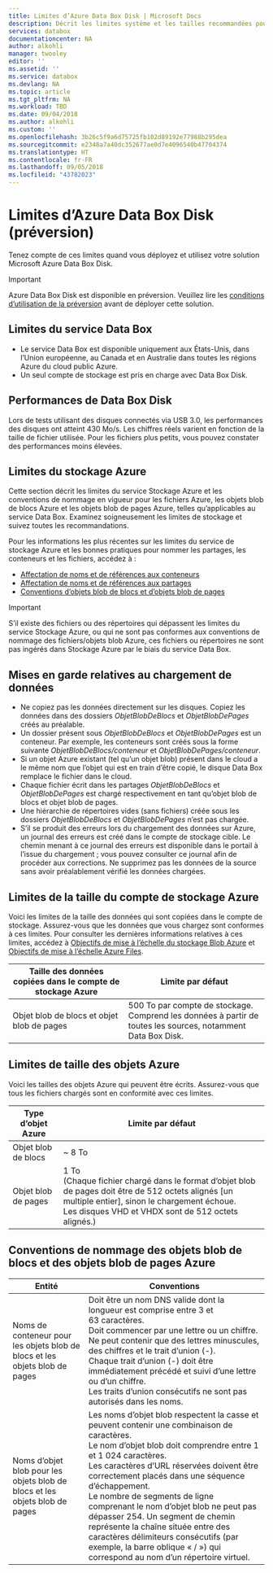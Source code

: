 ```yaml
---
title: Limites d’Azure Data Box Disk | Microsoft Docs
description: Décrit les limites système et les tailles recommandées pour Microsoft Azure Data Box Disk.
services: databox
documentationcenter: NA
author: alkohli
manager: twooley
editor: ''
ms.assetid: ''
ms.service: databox
ms.devlang: NA
ms.topic: article
ms.tgt_pltfrm: NA
ms.workload: TBD
ms.date: 09/04/2018
ms.author: alkohli
ms.custom: ''
ms.openlocfilehash: 3b26c5f9a6d75725fb102d89192e77988b295dea
ms.sourcegitcommit: e2348a7a40dc352677ae0d7e4096540b47704374
ms.translationtype: HT
ms.contentlocale: fr-FR
ms.lasthandoff: 09/05/2018
ms.locfileid: "43782023"
---
```

# <a name="azure-data-box-disk-limits-preview"></a>Limites d’Azure Data Box Disk (préversion)


Tenez compte de ces limites quand vous déployez et utilisez votre solution Microsoft Azure Data Box Disk. 

> [!IMPORTANT] 
> Azure Data Box Disk est disponible en préversion. Veuillez lire les [conditions d’utilisation de la préversion](https://azure.microsoft.com/support/legal/preview-supplemental-terms/) avant de déployer cette solution. 


## <a name="data-box-service-limits"></a>Limites du service Data Box

 - Le service Data Box est disponible uniquement aux États-Unis, dans l’Union européenne, au Canada et en Australie dans toutes les régions Azure du cloud public Azure.
 - Un seul compte de stockage est pris en charge avec Data Box Disk.

## <a name="data-box-disk-performance"></a>Performances de Data Box Disk

Lors de tests utilisant des disques connectés via USB 3.0, les performances des disques ont atteint 430 Mo/s. Les chiffres réels varient en fonction de la taille de fichier utilisée. Pour les fichiers plus petits, vous pouvez constater des performances moins élevées.

## <a name="azure-storage-limits"></a>Limites du stockage Azure

Cette section décrit les limites du service Stockage Azure et les conventions de nommage en vigueur pour les fichiers Azure, les objets blob de blocs Azure et les objets blob de pages Azure, telles qu’applicables au service Data Box. Examinez soigneusement les limites de stockage et suivez toutes les recommandations.

Pour les informations les plus récentes sur les limites du service de stockage Azure et les bonnes pratiques pour nommer les partages, les conteneurs et les fichiers, accédez à :

- [Affectation de noms et de références aux conteneurs](https://docs.microsoft.com/rest/api/storageservices/naming-and-referencing-containers--blobs--and-metadata)
- [Affectation de noms et de références aux partages](https://docs.microsoft.com/rest/api/storageservices/naming-and-referencing-shares--directories--files--and-metadata)
- [Conventions d’objets blob de blocs et d’objets blob de pages](https://docs.microsoft.com/rest/api/storageservices/understanding-block-blobs--append-blobs--and-page-blobs)

> [!IMPORTANT]
> S’il existe des fichiers ou des répertoires qui dépassent les limites du service Stockage Azure, ou qui ne sont pas conformes aux conventions de nommage des fichiers/objets blob Azure, ces fichiers ou répertoires ne sont pas ingérés dans Stockage Azure par le biais du service Data Box.

## <a name="data-upload-caveats"></a>Mises en garde relatives au chargement de données

- Ne copiez pas les données directement sur les disques. Copiez les données dans des dossiers *ObjetBlobDeBlocs* et *ObjetBlobDePages* créés au préalable.
- Un dossier présent sous *ObjetBlobDeBlocs* et *ObjetBlobDePages* est un conteneur. Par exemple, les conteneurs sont créés sous la forme suivante *ObjetBlobDeBlocs/conteneur* et *ObjetBlobDePages/conteneur*.
- Si un objet Azure existant (tel qu’un objet blob) présent dans le cloud a le même nom que l’objet qui est en train d’être copié, le disque Data Box remplace le fichier dans le cloud.
- Chaque fichier écrit dans les partages *ObjetBlobDeBlocs* et *ObjetBlobDePages* est chargé respectivement en tant qu’objet blob de blocs et objet blob de pages.
- Une hiérarchie de répertoires vides (sans fichiers) créée sous les dossiers *ObjetBlobDeBlocs* et *ObjetBlobDePages* n’est pas chargée.
- S’il se produit des erreurs lors du chargement des données sur Azure, un journal des erreurs est créé dans le compte de stockage cible. Le chemin menant à ce journal des erreurs est disponible dans le portail à l’issue du chargement ; vous pouvez consulter ce journal afin de procéder aux corrections. Ne supprimez pas les données de la source sans avoir préalablement vérifié les données chargées.

## <a name="azure-storage-account-size-limits"></a>Limites de la taille du compte de stockage Azure

Voici les limites de la taille des données qui sont copiées dans le compte de stockage. Assurez-vous que les données que vous chargez sont conformes à ces limites. Pour consulter les dernières informations relatives à ces limites, accédez à [Objectifs de mise à l’échelle du stockage Blob Azure](https://docs.microsoft.com/en-us/azure/storage/common/storage-scalability-targets#azure-blob-storage-scale-targets) et [Objectifs de mise à l’échelle Azure Files](https://docs.microsoft.com/en-us/azure/storage/common/storage-scalability-targets#azure-files-scale-targets).

| Taille des données copiées dans le compte de stockage Azure                      | Limite par défaut          |
|---------------------------------------------------------------------|------------------------|
| Objet blob de blocs et objet blob de pages                                            | 500 To par compte de stockage. <br> Comprend les données à partir de toutes les sources, notamment Data Box Disk.|


## <a name="azure-object-size-limits"></a>Limites de taille des objets Azure

Voici les tailles des objets Azure qui peuvent être écrits. Assurez-vous que tous les fichiers chargés sont en conformité avec ces limites.

| Type d’objet Azure | Limite par défaut                                             |
|-------------------|-----------------------------------------------------------|
| Objet blob de blocs        | ~ 8 To                                                 |
| Objet blob de pages         | 1 To <br> (Chaque fichier chargé dans le format d’objet blob de pages doit être de 512 octets alignés [un multiple entier], sinon le chargement échoue. <br> Les disques VHD et VHDX sont de 512 octets alignés.) |


## <a name="azure-block-blob-and-page-blob-naming-conventions"></a>Conventions de nommage des objets blob de blocs et des objets blob de pages Azure

| Entité                                       | Conventions                                                                                                                                                                                                                                                                                                               |
|----------------------------------------------|---------------------------------------------------------------------------------------------------------------------------------------------------------------------------------------------------------------------------------------------------------------------------------------------------------------------------|
| Noms de conteneur pour les objets blob de blocs et les objets blob de pages | Doit être un nom DNS valide dont la longueur est comprise entre 3 et 63 caractères. <br>  Doit commencer par une lettre ou un chiffre. <br> Ne peut contenir que des lettres minuscules, des chiffres et le trait d’union (-). <br> Chaque trait d’union (-) doit être immédiatement précédé et suivi d’une lettre ou d’un chiffre. <br> Les traits d’union consécutifs ne sont pas autorisés dans les noms. |
| Noms d’objet blob pour les objets blob de blocs et les objets blob de pages      | Les noms d’objet blob respectent la casse et peuvent contenir une combinaison de caractères. <br> Le nom d’objet blob doit comprendre entre 1 et 1 024 caractères. <br> Les caractères d’URL réservées doivent être correctement placés dans une séquence d’échappement. <br>Le nombre de segments de ligne comprenant le nom d’objet blob ne peut pas dépasser 254. Un segment de chemin représente la chaîne située entre des caractères délimiteurs consécutifs (par exemple, la barre oblique « / ») qui correspond au nom d’un répertoire virtuel. |
